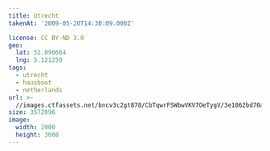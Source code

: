 ```yaml
---
title: Utrecht
takenAt: '2009-05-20T14:30:09.000Z'

license: CC BY-ND 3.0
geo:
  lat: 52.090664
  lng: 5.121259
tags:
  - utrecht
  - hausboot
  - netherlands
url: >-
  //images.ctfassets.net/bncv3c2gt878/CbTqwrFSWbwVKV7OeTygV/3e1062bd70a87db7762fd65e94971491/utrecht_4370205176_o
size: 3572096
image:
  width: 2000
  height: 3008
---
```

